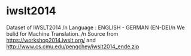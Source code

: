 # iwslt2014
Dataset of IWSLT2014 /n
Language : ENGLISH - GERMAN (EN-DE)/n
We bulid for Machine Translation. /n
Source from https://workshop2014.iwslt.org/ and http://www.cs.cmu.edu/pengchey/iwslt2014_ende.zip
